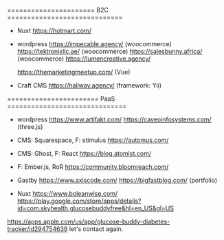 



====================== B2C =============================
- Nuxt
	https://hotmart.com/

- wordpress
	https://impecable.agency/ 			(woocommerce)
	https://tektronixllc.ae/ 			(woocommerce)
	https://salesbunny.africa/ 			(woocommerce)
	https://lumencreative.agency/

	https://themarketingmeetup.com/		(Vue)

- Craft CMS
	https://hallway.agency/ (framework: Yii)


======================= PaaS ==============================
- wordpress
	https://www.artifakt.com/
	https://caveoinfosystems.com/			(three.js)

- CMS: Squarespace, F: stimulus
	https://automus.com/

- CMS: Ghost, F: React
	https://blog.atomist.com/

- F: Ember.js, RoR
	https://community.bloomreach.com/

- Gastby
	https://www.axiscode.com/
	https://bigfastblog.com/		(portfolio)

- Nuxt
	https://www.boleanwise.com/
	https://play.google.com/store/apps/details?id=com.skyhealth.glucosebuddyfree&hl=en_US&gl=US


https://apps.apple.com/us/app/glucose-buddy-diabetes-tracker/id294754639
let's contact again.


















